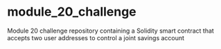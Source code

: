 # module_20_challenge
Module 20 challenge repository containing a Solidity smart contract that accepts two user addresses to control a joint savings account
